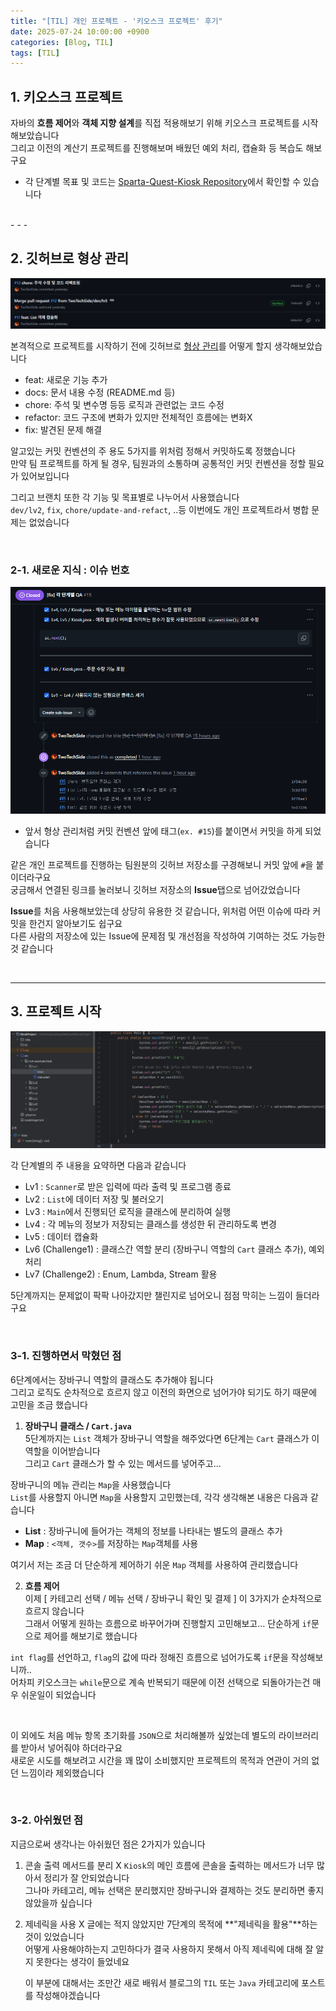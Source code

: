 ```yaml
---
title: "[TIL] 개인 프로젝트 - '키오스크 프로젝트' 후기"
date: 2025-07-24 10:00:00 +0900
categories: [Blog, TIL]
tags: [TIL]
---
```

   
## 1. 키오스크 프로젝트   

자바의 **흐름 제어**와 **객체 지향 설계**를 직접 적용해보기 위해 키오스크 프로젝트를 시작해보았습니다   
그리고 이전의 계산기 프로젝트를 진행해보며 배웠던 예외 처리, 캡슐화 등 복습도 해보구요   
   
- 각 단계별 목표 및 코드는 [Sparta-Quest-Kiosk Repository](https://github.com/TwoTechSide/Sparta-Quest-Kiosk)에서 확인할 수 있습니다   
   
<br>
- - -

## 2. 깃허브로 형상 관리      

![img](/assets/img/postimg/postimg045.png)   

본격적으로 프로젝트를 시작하기 전에 깃허브로 <u>형상 관리</u>를 어떻게 할지 생각해보았습니다   
- feat: 새로운 기능 추가
- docs: 문서 내용 수정 (README.md 등)
- chore: 주석 및 변수명 등등 로직과 관련없는 코드 수정
- refactor: 코드 구조에 변화가 있지만 전체적인 흐름에는 변화X
- fix: 발견된 문제 해결

알고있는 커밋 컨벤션의 주 용도 5가지를 위처럼 정해서 커밋하도록 정했습니다   
만약 팀 프로젝트를 하게 될 경우, 팀원과의 소통하며 공통적인 커밋 컨벤션을 정할 필요가 있어보입니다   
   
그리고 브랜치 또한 각 기능 및 목표별로 나누어서 사용했습니다   
`dev/lv2`, `fix`, `chore/update-and-refact`, ..등 이번에도 개인 프로젝트라서 병합 문제는 없었습니다   
   
<br>

### 2-1. 새로운 지식 : 이슈 번호   
   
![img](/assets/img/postimg/postimg046.png)   
   
- 앞서 형상 관리처럼 커밋 컨벤션 앞에 태그(`ex. #15`)를 붙이면서 커밋을 하게 되었습니다   
   
같은 개인 프로젝트를 진행하는 팀원분의 깃허브 저장소를 구경해보니 커밋 앞에 `#`을 붙이더라구요   
궁금해서 연결된 링크를 눌러보니 깃허브 저장소의 **Issue**탭으로 넘어갔었습니다   
   
**Issue**를 처음 사용해보았는데 상당히 유용한 것 같습니다, 위처럼 어떤 이슈에 따라 커밋을 한건지 알아보기도 쉽구요   
다른 사람의 저장소에 있는 Issue에 문제점 및 개선점을 작성하여 기여하는 것도 가능한 것 같습니다   
   
<br>

- - -

## 3. 프로젝트 시작   

![img](/assets/img/postimg/postimg047.png)   

각 단계별의 주 내용을 요약하면 다음과 같습니다   

- Lv1 : `Scanner`로 받은 입력에 따라 출력 및 프로그램 종료
- Lv2 : `List`에 데이터 저장 및 불러오기
- Lv3 : `Main`에서 진행되던 로직을 클래스에 분리하여 실행
- Lv4 : 각 메뉴의 정보가 저장되는 클래스를 생성한 뒤 관리하도록 변경
- Lv5 : 데이터 캡슐화
- Lv6 (Challenge1) : 클래스간 역할 분리 (장바구니 역할의 `Cart` 클래스 추가), 예외 처리
- Lv7 (Challenge2) : Enum, Lambda, Stream 활용

5단계까지는 문제없이 팍팍 나아갔지만 챌린지로 넘어오니 점점 막히는 느낌이 들더라구요   

<br>

### 3-1. 진행하면서 막혔던 점

6단계에서는 장바구니 역할의 클래스도 추가해야 됩니다   
그리고 로직도 순차적으로 흐르지 않고 이전의 화면으로 넘어가야 되기도 하기 때문에 고민을 조금 했습니다   
   
1. **장바구니 클래스 / `Cart.java`**   
  5단계까지는 `List` 객체가 장바구니 역할을 해주었다면 6단계는 `Cart` 클래스가 이 역할을 이어받습니다   
  그리고 `Cart` 클래스가 할 수 있는 메서드를 넣어주고...
     
  장바구니의 메뉴 관리는 `Map`을 사용했습니다   
  `List`를 사용할지 아니면 `Map`을 사용할지 고민했는데, 각각 생각해본 내용은 다음과 같습니다   

  - **List** : 장바구니에 들어가는 객체의 정보를 나타내는 별도의 클래스 추가   
  - **Map** : `<객체, 갯수>`를 저장하는 `Map`객체를 사용   
  
  여기서 저는 조금 더 단순하게 제어하기 쉬운 `Map` 객체를 사용하여 관리했습니다   
   
2. **흐름 제어**   
  이제 [ 카테고리 선택 / 메뉴 선택 / 장바구니 확인 및 결제 ] 이 3가지가 순차적으로 흐르지 않습니다   
  그래서 어떻게 원하는 흐름으로 바꾸어가며 진행할지 고민해보고... 단순하게 `if`문으로 제어를 해보기로 했습니다   
     
  `int flag`를 선언하고, `flag`의 값에 따라 정해진 흐름으로 넘어가도록 `if`문을 작성해보니까..   
  어차피 키오스크는 `while`문으로 계속 반복되기 때문에 이전 선택으로 되돌아가는건 매우 쉬운일이 되었습니다

<br>

이 외에도 처음 메뉴 항목 초기화를 `JSON`으로 처리해볼까 싶었는데 별도의 라이브러리를 받아서 넣어줘야 하더라구요   
새로운 시도를 해보려고 시간을 꽤 많이 소비했지만 프로젝트의 목적과 연관이 거의 없던 느낌이라 제외했습니다   

<br>

### 3-2. 아쉬웠던 점

지금으로써 생각나는 아쉬웠던 점은 2가지가 있습니다   
   
1. 콘솔 출력 메서드를 분리 X
   `Kiosk`의 메인 흐름에 콘솔을 출력하는 메서드가 너무 많아서 정리가 잘 안되었습니다   
   그나마 카테고리, 메뉴 선택은 분리했지만 장바구니와 결제하는 것도 분리하면 좋지 않았을까 싶습니다   

2. 제네릭을 사용 X
   글에는 적지 않았지만 7단계의 목적에 **"제네릭을 활용"**하는 것이 있었습니다   
   어떻게 사용해야하는지 고민하다가 결국 사용하지 못해서 아직 제네릭에 대해 잘 알지 못한다는 생각이 들었네요   

   이 부분에 대해서는 조만간 새로 배워서 블로그의 `TIL` 또는 `Java` 카테고리에 포스트를 작성해야겠습니다   

